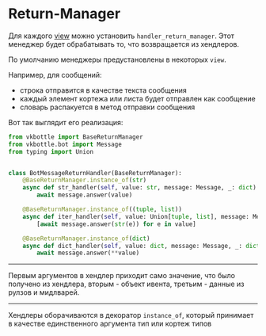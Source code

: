 # Return-Manager

Для каждого [view](view.md) можно установить `handler_return_manager`. Этот менеджер будет обрабатывать то, что возвращается из хендлеров.

По умолчанию менеджеры предустановлены в некоторых `view`.

Например, для сообщений:

* строка отправится в качестве текста сообщения
* каждый элемент кортежа или листа будет отправлен как сообщение
* словарь распакуется в метод отправки сообщения

Вот так выглядит его реализация:

```python
from vkbottle import BaseReturnManager
from vkbottle.bot import Message
from typing import Union


class BotMessageReturnHandler(BaseReturnManager):
    @BaseReturnManager.instance_of(str)
    async def str_handler(self, value: str, message: Message, _: dict):
        await message.answer(value)

    @BaseReturnManager.instance_of((tuple, list))
    async def iter_handler(self, value: Union[tuple, list], message: Message, _: dict):
        [await message.answer(str(e)) for e in value]

    @BaseReturnManager.instance_of(dict)
    async def dict_handler(self, value: dict, message: Message, _: dict):
        await message.answer(**value)
```

---

Первым аргументов в хендлер приходит само значение, что было получено из хендлера, вторым - объект ивента, третьим - данные из рулзов и мидлварей.

---

Хендлеры оборачиваются в декоратор `instance_of`, который принимает в качестве единственного аргумента тип или кортеж типов
